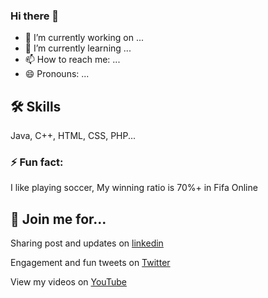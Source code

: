 ### Hi there 👋

<!--
**Afirestriker/Afirestriker** is a ✨ _special_ ✨ repository because its `README.md` (this file) appears on your GitHub profile.-->

- 🔭 I’m currently working on ...
- 🌱 I’m currently learning ...
- 📫 How to reach me: ...
- 😄 Pronouns: ...

## 🛠 Skills
Java, C++, HTML, CSS, PHP...


### ⚡️ Fun fact:
I like playing soccer, My winning ratio is 70%+ in Fifa Online


## 🔗 Join me for...
Sharing post and updates on <a href="https://linkedin.com/in/ashish-agrawal-india">linkedin</a>

Engagement and fun tweets on <a href="https://twitter.com/_afirestriker">Twitter</a>

View my videos on <a href="https://www.youtube.com/c/SpecialDays">YouTube</a>
